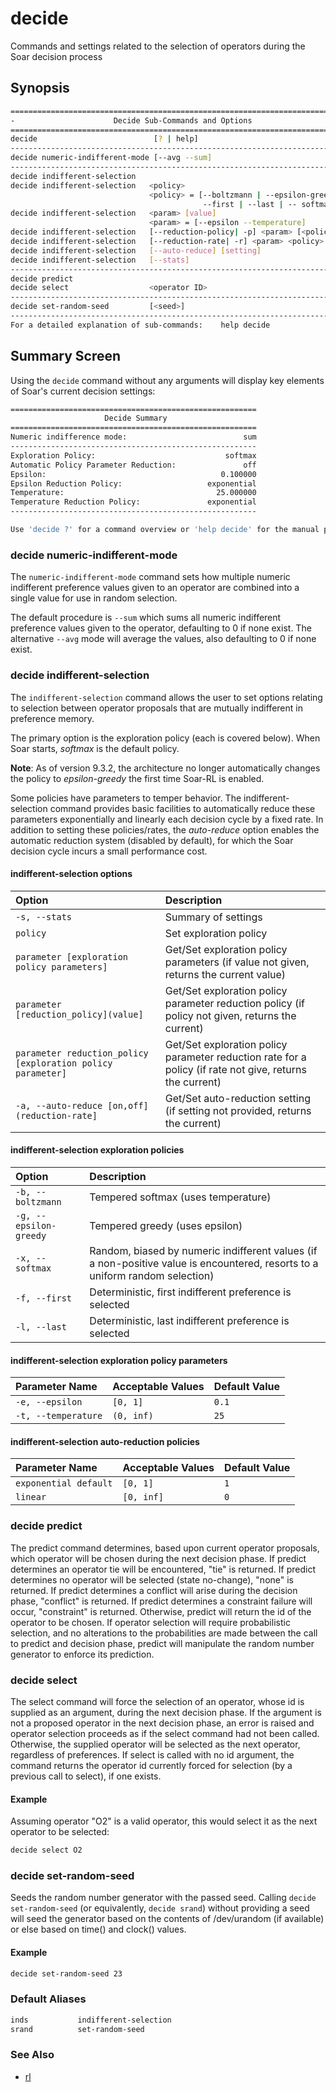 # decide

Commands and settings related to the selection of operators during the Soar decision process

## Synopsis

```bash
=============================================================================
-                      Decide Sub-Commands and Options                      -
=============================================================================
decide                          [? | help]
-----------------------------------------------------------------------------
decide numeric-indifferent-mode [--avg --sum]
-----------------------------------------------------------------------------
decide indifferent-selection
decide indifferent-selection   <policy>
                               <policy> = [--boltzmann | --epsilon-greedy |
                                           --first | --last | -- softmax ]
decide indifferent-selection   <param> [value]
                               <param> = [--epsilon --temperature]
decide indifferent-selection   [--reduction-policy| -p] <param> [<policy>]
decide indifferent-selection   [--reduction-rate| -r] <param> <policy> [<rate>]
decide indifferent-selection   [--auto-reduce] [setting]
decide indifferent-selection   [--stats]
----------------------------------------------------------------------------
decide predict
decide select                  <operator ID>
-----------------------------------------------------------------------------
decide set-random-seed         [<seed>]
-----------------------------------------------------------------------------
For a detailed explanation of sub-commands:    help decide

```

## Summary Screen

Using the `decide` command without any arguments will display key elements of
Soar's current decision settings:

```bash
=======================================================
                     Decide Summary
=======================================================
Numeric indifference mode:                          sum
-------------------------------------------------------
Exploration Policy:                             softmax
Automatic Policy Parameter Reduction:               off
Epsilon:                                       0.100000
Epsilon Reduction Policy:                   exponential
Temperature:                                  25.000000
Temperature Reduction Policy:               exponential
-------------------------------------------------------

Use 'decide ?' for a command overview or 'help decide' for the manual page.
```

### decide numeric-indifferent-mode

The `numeric-indifferent-mode` command sets how multiple numeric indifferent
preference values given to an operator are combined into a single value for use
in random selection.

The default procedure is `--sum` which sums all numeric indifferent preference
values given to the operator, defaulting to 0 if none exist. The alternative
`--avg` mode will average the values, also defaulting to 0 if none exist.

### decide indifferent-selection

The `indifferent-selection` command allows the user to set options relating to
selection between operator proposals that are mutually indifferent in preference
memory.

The primary option is the exploration policy (each is covered below). When Soar
starts, _softmax_ is the default policy.

**Note**: As of version 9.3.2, the architecture no longer automatically changes
the policy to _epsilon-greedy_ the first time Soar-RL is enabled.

Some policies have parameters to temper behavior. The indifferent-selection
command provides basic facilities to automatically reduce these parameters
exponentially and linearly each decision cycle by a fixed rate. In addition to
setting these policies/rates, the _auto-reduce_ option enables the automatic
reduction system (disabled by default), for which the Soar decision cycle incurs
a small performance cost.

#### indifferent-selection options

| **Option**                                                  | **Description**                                                                                          |
| :---------------------------------------------------------- | :------------------------------------------------------------------------------------------------------- |
| `-s, --stats`                                               | Summary of settings                                                                                      |
| `policy`                                                    | Set exploration policy                                                                                   |
| `parameter [exploration policy parameters]`                 | Get/Set exploration policy parameters (if value not given, returns the current value)                    |
| `parameter [reduction_policy](value]`                       | Get/Set exploration policy parameter reduction policy (if policy not given, returns the current)         |
| `parameter reduction_policy [exploration policy parameter]` | Get/Set exploration policy parameter reduction rate for a policy (if rate not give, returns the current) |
| `-a, --auto-reduce [on,off](reduction-rate]`                | Get/Set auto-reduction setting (if setting not provided, returns the current)                            |

#### indifferent-selection exploration policies

| **Option**             | **Description**                                                                                                              |
| :--------------------- | :--------------------------------------------------------------------------------------------------------------------------- |
| `-b, --boltzmann`      | Tempered softmax (uses temperature)                                                                                          |
| `-g, --epsilon-greedy` | Tempered greedy (uses epsilon)                                                                                               |
| `-x, --softmax`        | Random, biased by numeric indifferent values (if a non-positive value is encountered, resorts to a uniform random selection) |
| `-f, --first`          | Deterministic, first indifferent preference is selected                                                                      |
| `-l, --last`           | Deterministic, last indifferent preference is selected                                                                       |

#### indifferent-selection exploration policy parameters

| **Parameter Name**  | **Acceptable Values** | **Default Value** |
| :------------------ | :-------------------- | :---------------- |
| `-e, --epsilon`     | `[0, 1]`              | `0.1`             |
| `-t, --temperature` | `(0, inf)`            | `25`              |

#### indifferent-selection auto-reduction policies

| **Parameter Name**    | **Acceptable Values** | **Default Value** |
| :-------------------- | :-------------------- | :---------------- |
| `exponential default` | `[0, 1]`              | `1`               |
| `linear`              | `[0, inf]`            | `0`               |

### decide predict

The predict command determines, based upon current operator proposals, which
operator will be chosen during the next decision phase. If predict determines an
operator tie will be encountered, "tie" is returned. If predict determines no
operator will be selected (state no-change), "none" is returned. If predict
determines a conflict will arise during the decision phase, "conflict" is
returned. If predict determines a constraint failure will occur, "constraint" is
returned. Otherwise, predict will return the id of the operator to be chosen. If
operator selection will require probabilistic selection, and no alterations to
the probabilities are made between the call to predict and decision phase,
predict will manipulate the random number generator to enforce its prediction.

### decide select

The select command will force the selection of an operator, whose id is supplied
as an argument, during the next decision phase. If the argument is not a
proposed operator in the next decision phase, an error is raised and operator
selection proceeds as if the select command had not been called. Otherwise, the
supplied operator will be selected as the next operator, regardless of
preferences. If select is called with no id argument, the command returns the
operator id currently forced for selection (by a previous call to select), if
one exists.

#### Example

Assuming operator "O2" is a valid operator, this would select it as the next
operator to be selected:

```bash
decide select O2
```

### decide set-random-seed

Seeds the random number generator with the passed seed. Calling `decide
set-random-seed` (or equivalently, `decide srand`) without providing a seed will
seed the generator based on the contents of /dev/urandom (if available) or else
based on time() and clock() values.

#### Example

```bash
decide set-random-seed 23
```

### Default Aliases

```bash
inds           indifferent-selection
srand          set-random-seed
```

### See Also

-   [rl](./cmd_rl.md)
